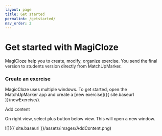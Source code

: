 ```yaml
---
layout: page
title: Get started
permalink: /getstarted/
nav_order: 2
---
```


# Get started with MagiCloze

MagiCloze help you to create, modify, organize exercise. You send the final version to students version directly from MatchUpMarker.

### Create an exercise
MagicCloze uses multiple windows. To get started, open the MatchUpMarker app and create a [new exercise]({{ site.baseurl }}/newExercise/).

Add content

On right view, select plus button below view. This will open a new window.

![]({{ site.baseurl }}/assets/images/AddContent.png)

